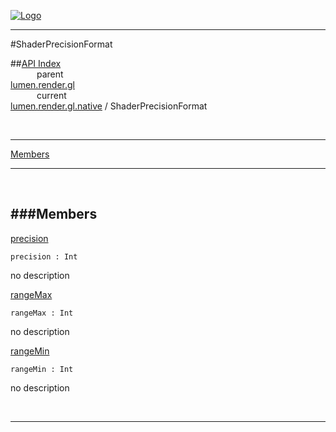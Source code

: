 
[![Logo](../../../../../images/logo.png)](../../../../../index.html)

---

#ShaderPrecisionFormat


##[API Index](../../../../../api/index.html#lumen.render)   
&emsp;&emsp;&emsp;parent    
[lumen.render.gl](../)     
&emsp;&emsp;&emsp;current    
[lumen.render.gl.native](./) / ShaderPrecisionFormat

<br/>

---


[Members](#Members)   


---

&nbsp;   

<a class="lift" name="Members" ></a>
###Members   
---
<a class="lift" name="precision" href="#precision">precision</a>



`precision : Int`

<span class="small_desc_flat"> no description </span>   

<a class="lift" name="rangeMax" href="#rangeMax">rangeMax</a>



`rangeMax : Int`

<span class="small_desc_flat"> no description </span>   

<a class="lift" name="rangeMin" href="#rangeMin">rangeMin</a>



`rangeMin : Int`

<span class="small_desc_flat"> no description </span>   



&nbsp;
&nbsp;
&nbsp;

---  


&nbsp;   
&nbsp;   